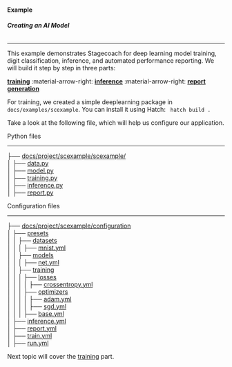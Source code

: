 <style>
  .md-typeset h1,
  .md-content__button {
    display: none;
  }
</style>

#### **Example**
###### **Creating an AI Model**
----

This example demonstrates Stagecoach for deep learning model training, digit classification, inference, and automated performance reporting. We will build it step by step in three parts:

**[training](training.md)** :material-arrow-right: **[inference](inference.md)** :material-arrow-right: **[report generation](report.md)**

For training, we created a simple deeplearning package in ```docs/examples/scexample```. You can install it using Hatch: ``` hatch build .```

Take a look at the following file, which will help us configure our application. 

<div class="code-container">
<div class="my-code-block">
    <div class="title">Python files</div>
    <hr>
    <p>
    ├── <a href="path/to/data.py">docs/project/scexample/scexample/</a><br>
    │ ├── <a href="path/to/data.py">data.py</a> <br>
    │ ├── <a href="path/to/model.py">model.py</a> <br>
    │ ├── <a href="path/to/training.py">training.py</a> <br>
    │ ├── <a href="path/to/inference.py">inference.py</a> <br>
    │ ├── <a href="path/to/report.py">report.py</a> <br>
    </p>
</div>
<div class="my-code-block">
    <div class="title">Configuration files</div>
    <hr>
    <p>
    ├── <a href="path/to/configuration/">docs/project/scexample/configuration</a><br>
    │   ├── <a href="path/to/configuration/presets/">presets</a><br>
    │   │   ├── <a href="path/to/configuration/presets/datasets/">datasets</a><br>
    │   │   │   ├── <a href="path/to/configuration/presets/datasets/mnist.yml">mnist.yml</a><br>
    │   │   ├── <a href="path/to/configuration/presets/models/">models</a><br>
    │   │   │   ├── <a href="path/to/configuration/presets/models/net.yml">net.yml</a><br>
    │   │   ├── <a href="path/to/configuration/presets/training/">training</a><br>
    │   │   │   ├── <a href="path/to/configuration/presets/training/losses/">losses</a><br>
    │   │   │   │   ├── <a href="path/to/configuration/presets/training/losses/crossentropy.yml">crossentropy.yml</a><br>
    │   │   │   ├── <a href="path/to/configuration/presets/training/optimizers/">optimizers</a><br>
    │   │   │   │   ├── <a href="path/to/configuration/presets/training/optimizers/adam.yml">adam.yml</a><br>
    │   │   │   │   ├── <a href="path/to/configuration/presets/training/optimizers/sgd.yml">sgd.yml</a><br>
    │   │   │   ├── <a href="path/to/configuration/presets/training/base.yml">base.yml</a><br>
    │   ├── <a href="path/to/configuration/inference.yml">inference.yml</a><br>
    │   ├── <a href="path/to/configuration/report.yml">report.yml</a><br>
    │   ├── <a href="path/to/configuration/train.yml">train.yml</a><br>
    │   ├── <a href="path/to/configuration/run.yml">run.yml</a><br>
    </p>
</div>
</div>



Next topic will cover the [training](training.md) part.

